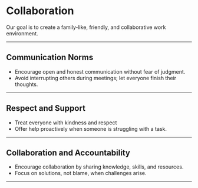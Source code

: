 # Collaboration

<!-- group norms summary -->

<!-- group norms list -->
Our goal is to create a family-like, friendly, and collaborative work environment.

---

## **Communication Norms**

- Encourage open and honest communication without fear of judgment.
- Avoid interrupting others during meetings; let everyone finish their thoughts.

---

## **Respect and Support**

- Treat everyone with kindness and respect
- Offer help proactively when someone is struggling with a task.

---

## **Collaboration and Accountability**

- Encourage collaboration by sharing knowledge, skills, and resources.
- Focus on solutions, not blame, when challenges arise.

---
